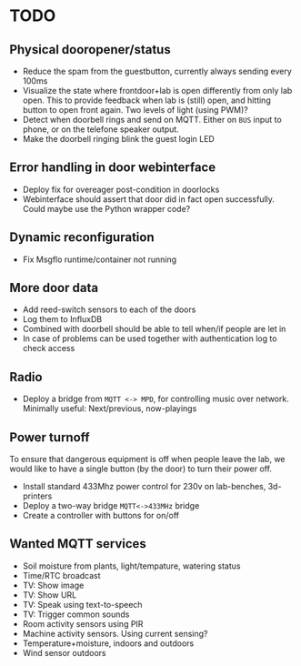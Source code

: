 
# TODO

## Physical dooropener/status

* Reduce the spam from the guestbutton, currently always sending every 100ms
* Visualize the state where frontdoor+lab is open differently from only lab open.
This to provide feedback when lab is (still) open, and hitting button to open front again.
Two levels of light (using PWM)? 
* Detect when doorbell rings and send on MQTT.
Either on `BUS` input to phone, or on the telefone speaker output.
* Make the doorbell ringing blink the guest login LED

## Error handling in door webinterface

* Deploy fix for overeager post-condition in doorlocks
* Webinterface should assert that door did in fact open successfully.
Could maybe use the Python wrapper code?

## Dynamic reconfiguration

* Fix Msgflo runtime/container not running

## More door data

* Add reed-switch sensors to each of the doors
* Log them to InfluxDB
* Combined with doorbell should be able to tell when/if people are let in
* In case of problems can be used together with authentication log to check access

## Radio

* Deploy a bridge from `MQTT <-> MPD`, for controlling music over network.
Minimally useful: Next/previous, now-playings

## Power turnoff

To ensure that dangerous equipment is off when people leave the lab,
we would like to have a single button (by the door) to turn their power off.

* Install standard 433Mhz power control for 230v on lab-benches, 3d-printers
* Deploy a two-way bridge `MQTT<->433MHz` bridge
* Create a controller with buttons for on/off

## Wanted MQTT services

* Soil moisture from plants, light/tempature, watering status
* Time/RTC broadcast
* TV: Show image
* TV: Show URL
* TV: Speak using text-to-speech
* TV: Trigger common sounds
* Room activity sensors using PIR
* Machine activity sensors. Using current sensing?
* Temperature+moisture, indoors and outdoors
* Wind sensor outdoors
